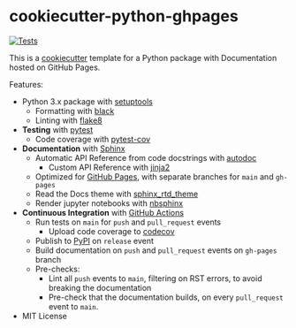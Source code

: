 # cookiecutter-python-ghpages

[![Tests](https://github.com/giocaizzi/cookiecutter-python-ghpages/actions/workflows/tests.yml/badge.svg?branch=main)](https://github.com/giocaizzi/cookiecutter-python-ghpages/actions/workflows/tests.yml)

This is a [cookiecutter](https://github.com/cookiecutter/cookiecutter) template for a Python package with Documentation hosted on GitHub Pages.

Features:

- Python 3.x package with [setuptools](https://setuptools.readthedocs.io/en/latest/)
    - Formatting with [black](https://github.com/psf/black)
    - Linting with [flake8](https://flake8.pycqa.org/en/latest/)
- **Testing** with [pytest](https://docs.pytest.org/en/latest/)
    - Code coverage with [pytest-cov](https://pytest-cov.readthedocs.io/en/latest/)
- **Documentation** with [Sphinx](http://www.sphinx-doc.org/en/master/)
    - Automatic API Reference from code docstrings with [autodoc](https://www.sphinx-doc.org/en/master/man/sphinx-apidoc.html)
        - Custom API Reference with [jinja2](https://jinja.palletsprojects.com)
    - Optimized for [GitHub Pages](https://pages.github.com/), with separate branches for `main` and `gh-pages`
    - Read the Docs theme with [sphinx_rtd_theme](https://sphinx-rtd-theme.readthedocs.io/en/stable/)
    - Render jupyter notebooks with [nbsphinx](https://nbsphinx.readthedocs.io/en/latest/)
- **Continuous Integration** with [GitHub Actions](
    https://docs.github.com/en/actions)
    - Run tests on `main` for `push` and `pull_request` events
        - Upload code coverage to [codecov](https://codecov.io/)
    - Publish to [PyPI](https://pypi.org/) on `release` event
    - Build documentation on `push` and `pull_request` events on `gh-pages` branch
    - Pre-checks:
        - Lint all `push` events to `main`, filtering on RST errors, to avoid breaking the documentation
        - Pre-check that the documentation builds, on every `pull_request` event to `main`.
- MIT License

